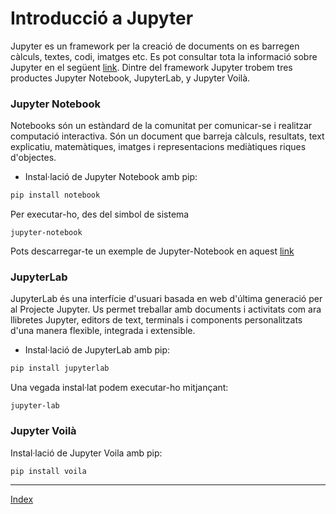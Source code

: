 # Introducció a Jupyter

Jupyter es un framework per la creació de documents on es barregen càlculs, textes, codi, imatges etc. Es pot consultar tota la informació sobre Jupyter en el següent [link](https://jupyter.org/). Dintre del framework Jupyter trobem tres productes Jupyter Notebook, JupyterLab, y Jupyter Voilà.

### Jupyter Notebook

Notebooks són un estàndard de la comunitat per comunicar-se i realitzar computació interactiva. Són un document que barreja càlculs, resultats, text explicatiu, matemàtiques, imatges i representacions mediàtiques riques d'objectes.

* Instal·lació de Jupyter Notebook amb pip:

```python
pip install notebook
```
Per executar-ho, des del simbol de sistema
```
jupyter-notebook
```
Pots descarregar-te un exemple de Jupyter-Notebook en aquest [link](/ElmeuprimerNotebook.ipynb)


### JupyterLab

JupyterLab és una interfície d'usuari basada en web d'última generació per al Projecte Jupyter. Us permet treballar amb documents i activitats com ara llibretes Jupyter, editors de text, terminals i components personalitzats d'una manera flexible, integrada i extensible.

* Instal·lació de JupyterLab amb pip:

```python
pip install jupyterlab
```

Una vegada instal·lat podem executar-ho mitjançant:

```
jupyter-lab
```

### Jupyter Voilà

Instal·lació de Jupyter Voila amb pip:

```python
pip install voila
```

***
[Index](../../../README.md)
